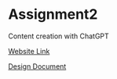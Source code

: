 # Assignment2

Content creation with ChatGPT

[Website Link](http://hliew97.github.io/assignment2/)

[Design Document](https://docs.google.com/document/d/1pXnGbJZbUxLUpeQPOKzP7WbVZQXs0vXXAoJBs_79WEI/edit?usp=sharing)
